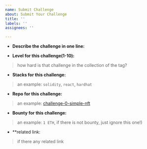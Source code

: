 ```yaml
---
name: Submit Challenge
about: Submit Your Challenge
title: ''
labels: ''
assignees: ''

---
```


* **Describe the challenge in one line:**

* **Level for this challenge(1-10):**

> how hard is that challenge in the collection of the tag?

* **Stacks for this challenge:**

> an example: `solidity`, `react`, `hardhat`

* **Repo for this challenge:**

> an example:
> [challenge-0-simple-nft](https://github.com/scaffold-eth/scaffold-eth-challenges/tree/challenge-0-simple-nft)

* **Bounty for this challenge:**

> an  example: `1 ETH`, if there is not bounty, just ignore this one!)

* **related link:

> if there any related link
